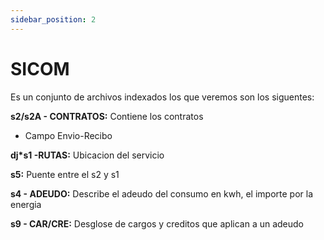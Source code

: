 ```yaml
---
sidebar_position: 2
---
```

# SICOM

Es un conjunto de archivos indexados los que veremos son los siguentes:

**s2/s2A - CONTRATOS:**
Contiene los contratos
- Campo Envio-Recibo

**dj*s1 -RUTAS:**
Ubicacion del servicio

**s5:**
Puente entre el s2 y s1

**s4 - ADEUDO:**
Describe el adeudo del consumo en kwh, el importe por la energia

**s9 - CAR/CRE:**
Desglose de cargos y creditos que aplican a un adeudo 